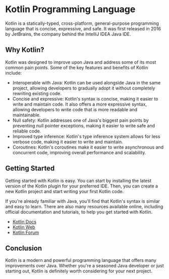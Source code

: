 # Kotlin Programming Language
Kotlin is a statically-typed, cross-platform, general-purpose programming language that is concise, expressive, and safe. It was first released in 2016 by JetBrains, the company behind the IntelliJ IDEA Java IDE.

## Why Kotlin?

Kotlin was designed to improve upon Java and address some of its most common pain points. Some of the key features and benefits of Kotlin include:

- Interoperable with Java: Kotlin can be used alongside Java in the same project, allowing developers to gradually adopt it without completely rewriting existing code.
- Concise and expressive: Kotlin's syntax is concise, making it easier to write and maintain code. It also offers a more expressive syntax, allowing developers to write code that is more readable and maintainable.
- Null safety: Kotlin addresses one of Java's biggest pain points by preventing null pointer exceptions, making it easier to write safe and reliable code.
- Improved type inference: Kotlin's type inference system allows for less verbose code, making it easier to write and maintain.
- Coroutines: Kotlin's coroutines make it easier to write asynchronous and concurrent code, improving overall performance and scalability.

## Getting Started

Getting started with Kotlin is easy. You can start by installing the latest version of the Kotlin plugin for your preferred IDE. Then, you can create a new Kotlin project and start writing your first Kotlin code.

If you're already familiar with Java, you'll find that Kotlin's syntax is similar and easy to learn. There are also many resources available online, including official documentation and tutorials, to help you get started with Kotlin.
    
- [Kotlin Docs](https://kotlinlang.org/docs/home.html)
- [Kotlin Web](https://kotlinlang.org/)
- [Kotlin Forum](https://discuss.kotlinlang.org/)

## Conclusion

Kotlin is a modern and powerful programming language that offers many improvements over Java. Whether you're a seasoned Java developer or just starting out, Kotlin is definitely worth considering for your next project.
